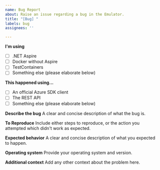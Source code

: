 ```yaml
---
name: Bug Report
about: Raise an issue regarding a bug in the Emulator.
title: "[Bug] "
labels: bug
assignees: ''

---
```


**I'm using**
- [ ] .NET Aspire
- [ ] Docker without Aspire
- [ ] TestContainers
- [ ] Something else (please elaborate below)

**This happened using...**

- [ ] An official Azure SDK client
- [ ] The REST API
- [ ] Something else (please elaborate below)

**Describe the bug**
A clear and concise description of what the bug is.

**To Reproduce**
Include either steps to reproduce, or the action you attempted which didn't work as expected.

**Expected behavior**
A clear and concise description of what you expected to happen.

**Operating system**
Provide your operating system and version.

**Additional context**
Add any other context about the problem here.
